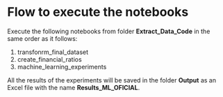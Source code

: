 # Flow to execute the notebooks
Execute the following notebooks from folder **Extract_Data_Code** in the same order as it follows:
1. transfonrm_final_dataset
2. create_financial_ratios
3. machine_learning_experiments

All the results of the experiments will be saved in the folder **Output** as an Excel file with the name **Results_ML_OFICIAL**.